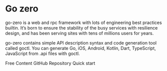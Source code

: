 # Go zero

go-zero is a web and rpc framework with lots of engineering best practices builtin. It’s born to ensure the stability of the busy services with resilience design, and has been serving sites with tens of millions users for years.

go-zero contains simple API description syntax and code generation tool called goctl. You can generate Go, iOS, Android, Kotlin, Dart, TypeScript, JavaScript from .api files with goctl.

<ResourceGroupTitle>Free Content</ResourceGroupTitle>
<BadgeLink colorScheme='blue' badgeText='GitHub Repository' href='https://github.com/zeromicro/go-zero'>GitHub Repository</BadgeLink>
<BadgeLink badgeText='Read' herf='https://go-zero.dev/docs/quick-start/quick-start'>Quick start</BadgeLink>
